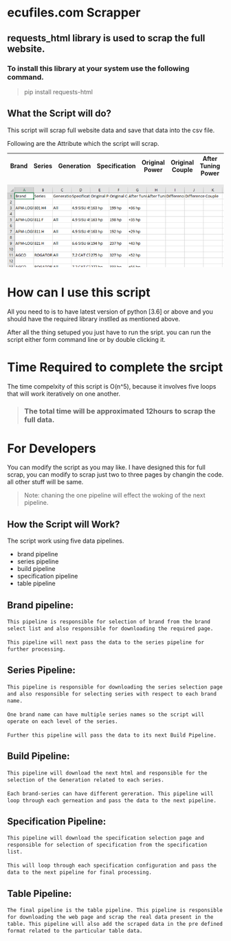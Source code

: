 # ecufiles.com Scrapper
## __requests_html__ library is used to scrap the full website.

### To install this library at your system use the following command.

> pip install requests-html

## What the Script will do?

This script will scrap full website data and save that data into the csv file.


Following are the Attribute which the script will scrap.

| Brand | Series | Generation  | Specification | Original Power |Original Couple | After Tuning Power | After Tuning Couple  | Difference Power | Difference Couple |
| ----- |:------:|-------------|---------------|--------------- | ----- |:------:|-------------|---------------|--------------- |

![alt text](scv_data.PNG "Csv Data Format")

# How can I use this script

All you need to is to have latest version of python [3.6] or above and you should have the required library instlled as mentioned above.

After all the thing setuped you just have to run the sript. you can run the script either form command line or by double clicking it.

# Time Required to complete the srcipt

The time compelxity of this script is O(n^5), because it involves five loops that will work iteratively on one another.

> ### The total time will be approximated 12hours to scrap the full data.

# For Developers

You can modify the script as you may like. I have designed this for full scrap, you can modify to scrap just two to three pages by changin the code. all other stuff will be same.

> Note: chaning the one pipeline will effect the woking of the next pipeline.


## How the Script will Work?

The script work using five data pipelines.

* brand pipeline
* series pipeline
* build pipeline
* specification pipeline
* table pipeline

## Brand pipeline:
    This pipeline is responsible for selection of brand from the brand select list and also responsible for downloading the required page.

    This pipeline will next pass the data to the series pipeline for further processing.

## Series Pipeline:
    This pipeline is responsible for downloading the series selection page and also responsible for selecting series with respect to each brand name.

    One brand name can have multiple series names so the script will operate on each level of the series.

    Further this pipeline will pass the data to its next Build Pipeline.

## Build Pipeline:
    This pipeline will download the next html and responsible for the selection of the Generation related to each series.

    Each brand-series can have different gereration. This pipeline will loop through each gerneation and pass the data to the next pipeline.

## Specification Pipeline:
    This pipeline will download the specification selection page and responsible for selection of specification from the specification list. 

    This will loop through each specification configuration and pass the data to the next pipeline for final processing.

## Table Pipeline:
    The final pipeline is the table pipeline. This pipeline is responsible for downloading the web page and scrap the real data present in the table. This pipeline will also add the scraped data in the pre defined format related to the particular table data.








